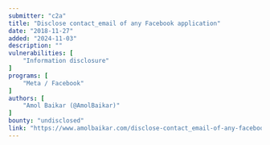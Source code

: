 ```yaml
---
submitter: "c2a"
title: "Disclose contact_email of any Facebook application"
date: "2018-11-27"
added: "2024-11-03"
description: ""
vulnerabilities: [
    "Information disclosure"
]
programs: [
    "Meta / Facebook"
]
authors: [
    "Amol Baikar (@AmolBaikar)"
]
bounty: "undisclosed"
link: "https://www.amolbaikar.com/disclose-contact_email-of-any-facebook-application/"
---
```




